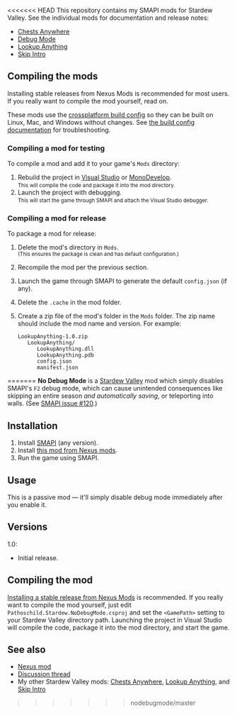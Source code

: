 <<<<<<< HEAD
This repository contains my SMAPI mods for Stardew Valley. See the individual mods for
documentation and release notes:

* [Chests Anywhere](ChestsAnywhere)
* [Debug Mode](DebugMode)
* [Lookup Anything](LookupAnything)
* [Skip Intro](SkipIntro)

## Compiling the mods
Installing stable releases from Nexus Mods is recommended for most users. If you really want to
compile the mod yourself, read on.

These mods use the [crossplatform build config](https://github.com/Pathoschild/Stardew.ModBuildConfig#readme)
so they can be built on Linux, Mac, and Windows without changes. See [the build config documentation](https://github.com/Pathoschild/Stardew.ModBuildConfig#readme)
for troubleshooting.

### Compiling a mod for testing
To compile a mod and add it to your game's `Mods` directory:

1. Rebuild the project in [Visual Studio](https://www.visualstudio.com/vs/community/) or [MonoDevelop](http://www.monodevelop.com/).  
   <small>This will compile the code and package it into the mod directory.</small>
2. Launch the project with debugging.  
   <small>This will start the game through SMAPI and attach the Visual Studio debugger.</small>

### Compiling a mod for release
To package a mod for release:

1. Delete the mod's directory in `Mods`.  
   <small>(This ensures the package is clean and has default configuration.)</small>
2. Recompile the mod per the previous section.
3. Launch the game through SMAPI to generate the default `config.json` (if any).
4. Delete the `.cache` in the mod folder.
2. Create a zip file of the mod's folder in the `Mods` folder. The zip name should include the
   mod name and version. For example:

   ```
   LookupAnything-1.0.zip
      LookupAnything/
         LookupAnything.dll
         LookupAnything.pdb
         config.json
         manifest.json
   ```
=======
﻿**No Debug Mode** is a [Stardew Valley](http://stardewvalley.net/) mod which simply disables
SMAPI's `F2` debug mode, which can cause unintended consequences like skipping an entire season
_and automatically saving_, or teleporting into walls. (See [SMAPI issue #120](https://github.com/cjsu/SMAPI/issues/120).)

## Installation
1. Install [SMAPI](https://github.com/ClxS/SMAPI) (any version).
3. Install [this mod from Nexus mods](http://www.nexusmods.com/stardewvalley/mods/593/).
4. Run the game using SMAPI.

## Usage
This is a passive mod — it'll simply disable debug mode immediately after you enable it.

## Versions
1.0:
* Initial release.

## Compiling the mod
[Installing a stable release from Nexus Mods](http://www.nexusmods.com/stardewvalley/mods/593/) is
recommended. If you really want to compile the mod yourself, just edit `Pathoschild.Stardew.NoDebugMode.csproj`
and set the `<GamePath>` setting to your Stardew Valley directory path. Launching the project in
Visual Studio will compile the code, package it into the mod directory, and start the game.

## See also
* [Nexus mod](http://www.nexusmods.com/stardewvalley/mods/593/)
* [Discussion thread](http://community.playstarbound.com/threads/no-debug-mode.125586/)
* My other Stardew Valley mods: [Chests Anywhere](http://www.nexusmods.com/stardewvalley/mods/518/), [Lookup Anything](https://github.com/Pathoschild/LookupAnything), and [Skip Intro](https://github.com/Pathoschild/StardewValley.SkipIntro)
>>>>>>> nodebugmode/master
